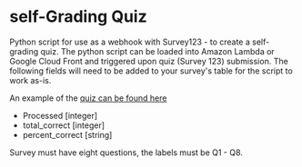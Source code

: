 # self-Grading Quiz

Python script for use as a webhook with Survey123 - to create a self-grading quiz. The python script can be loaded
into Amazon Lambda or Google Cloud Front and triggered upon quiz (Survey 123) submission.  The following fields will need to be
added to your survey's table for the script to work as-is.


An example of the <a href="https://education.maps.arcgis.com/home/item.html?id=64a66c7396f143228fa524d7733b588f" target="new">quiz can be found here</a>
- Processed [integer]
- total_correct [integer]
- percent_correct [string]

Survey must have eight questions, the labels must be Q1 - Q8.

